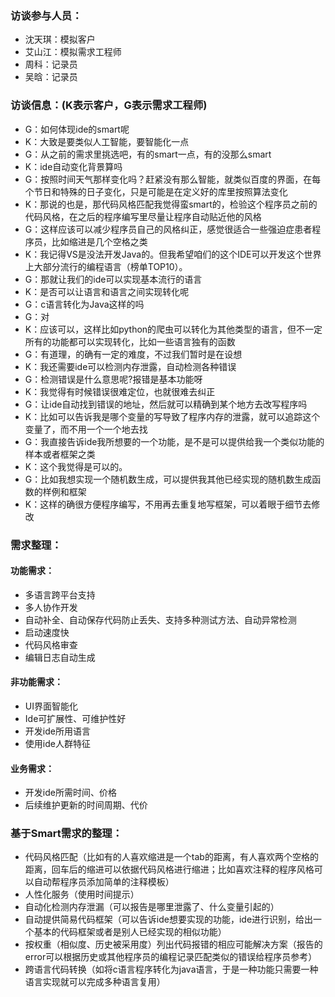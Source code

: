 ### 访谈参与人员：
* 沈天琪：模拟客户
* 艾山江：模拟需求工程师
* 周科：记录员
* 吴晗：记录员

### 访谈信息：(K表示客户，G表示需求工程师)
* G：如何体现ide的smart呢
* K：大致是要类似人工智能，要智能化一点
* G：从之前的需求里挑选吧，有的smart一点，有的没那么smart
* K：ide自动变化背景算吗
* G：按照时间天气那样变化吗？赶紧没有那么智能，就类似百度的界面，在每个节日和特殊的日子变化，只是可能是在定义好的库里按照算法变化
* K：那说的也是，那代码风格匹配我觉得蛮smart的，检验这个程序员之前的代码风格，在之后的程序编写里尽量让程序自动贴近他的风格
* G：这样应该可以减少程序员自己的风格纠正，感觉很适合一些强迫症患者程序员，比如缩进是几个空格之类
* K：我记得VS是没法开发Java的。但我希望咱们的这个IDE可以开发这个世界上大部分流行的编程语言（榜单TOP10）。
* G：那就让我们的ide可以实现基本流行的语言
* K：是否可以让语言和语言之间实现转化呢
* G：c语言转化为Java这样的吗
* G：对
* K：应该可以，这样比如python的爬虫可以转化为其他类型的语言，但不一定所有的功能都可以实现转化，比如一些语言独有的函数
* G：有道理，的确有一定的难度，不过我们暂时是在设想
* K：我还需要ide可以检测内存泄露，自动检测各种错误
* G：检测错误是什么意思呢?报错是基本功能呀
* K：我觉得有时候错误很难定位，也就很难去纠正
* G：让ide自动找到错误的地址，然后就可以精确到某个地方去改写程序吗
* K：比如可以告诉我是哪个变量的写导致了程序内存的泄露，就可以追踪这个变量了，而不用一个一个地去找
* G：我直接告诉ide我所想要的一个功能，是不是可以提供给我一个类似功能的样本或者框架之类
* K：这个我觉得是可以的。
* G：比如我想实现一个随机数生成，可以提供我其他已经实现的随机数生成函数的样例和框架
* K：这样的确很方便程序编写，不用再去重复地写框架，可以着眼于细节去修改

### 需求整理：
#### 功能需求：
* 多语言跨平台支持
* 多人协作开发
* 自动补全、自动保存代码防止丢失、支持多种测试方法、自动异常检测
* 启动速度快
* 代码风格审查
* 编辑日志自动生成

#### 非功能需求：
* UI界面智能化
* Ide可扩展性、可维护性好
* 开发ide所用语言
* 使用ide人群特征

#### 业务需求：
* 开发ide所需时间、价格
* 后续维护更新的时间周期、代价

### 基于Smart需求的整理：
* 代码风格匹配（比如有的人喜欢缩进是一个tab的距离，有人喜欢两个空格的距离，回车后的缩进可以依据代码风格进行缩进；比如喜欢注释的程序风格可以自动帮程序员添加简单的注释模板）
* 人性化服务（使用时间提示）
* 自动化检测内存泄漏（可以报告是哪里泄露了、什么变量引起的）
* 自动提供简易代码框架（可以告诉ide想要实现的功能，ide进行识别，给出一个基本的代码框架或者是别人已经实现的相似功能）
* 按权重（相似度、历史被采用度）列出代码报错的相应可能解决方案（报告的error可以根据历史或其他程序员的编程记录匹配类似的错误给程序员参考）
* 跨语言代码转换（如将c语言程序转化为java语言，于是一种功能只需要一种语言实现就可以完成多种语言复用）
